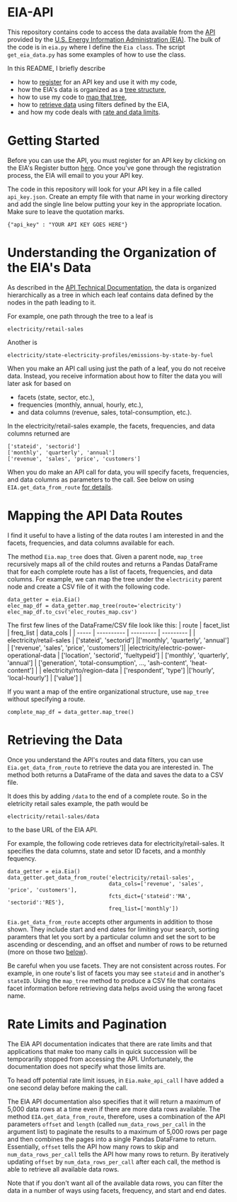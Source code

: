 # EIA-API

This repository contains code to access the data available from the [API](https://www.eia.gov/opendata/) provided by the [U.S. Energy Information Administration (EIA)](https://www.eia.gov/). The bulk of the code is in `eia.py` where I define the `Eia class`. The script `get_eia_data.py` has some examples of how to use the class.

In this README, I briefly describe
- how to [register](#getting-started) for an API key and use it with my code,
- how the EIA's data is organized as a [tree structure](#understanding-the-organization-of-the-eias-data),
- how to use my code to [map that tree](#mapping-the-api-data-routes),
- how to [retrieve data](#retrieving-the-data) using filters defined by the EIA,
- and how my code deals with [rate and data limits](#rate-limits-and-pagination).

# Getting Started
Before you can use the API, you must register for an API key by clicking on the EIA's Register button [here](https://www.eia.gov/opendata/). Once you've gone through the registration process, the EIA will email to you your API key.

The code in this repository will look for your API key in a file called `api_key.json`. Create an empty file with that name in your working directory and add the single line below putting your key in the appropriate location. Make sure to leave the quotation marks.
```
{"api_key" : "YOUR API KEY GOES HERE"}
```

# Understanding the Organization of the EIA's Data
As described in the [API Technical Documentation](https://www.eia.gov/opendata/documentation.php), the data is organized hierarchically as a tree in which each leaf contains data defined by the nodes in the path leading to it.

For example, one path through the tree to a leaf is
```
electricity/retail-sales
```
Another is
```
electricity/state-electricity-profiles/emissions-by-state-by-fuel
```

When you make an API call using just the path of a leaf, you do not receive data. Instead, you receive information about how to filter the data you will later ask for based on
- facets (state, sector, etc.), 
- frequencies (monthly, annual, hourly, etc.),
- and data columns (revenue, sales, total-consumption, etc.).

In the electricity/retail-sales example, the facets, frequencies, and data columns returned are
```
['stateid', 'sectorid']
['monthly', 'quarterly', 'annual']
['revenue', 'sales', 'price', 'customers']
```
When you do make an API call for data, you will specify facets, frequencies, and data columns as parameters to the call. See below on using `EIA.get_data_from_route` [for details](#retrieving-the-data).

# Mapping the API Data Routes
I find it useful to have a listing of the data routes I am interested in and the facets, frequencies, and data columns available for each.

The method `Eia.map_tree` does that. Given a parent node, `map_tree` recursively maps all of the child routes and returns a Pandas DataFrame that for each complete route has a list of facets, frequencies, and data columns. For example, we can map the tree under the `electricity` parent node and create a CSV file of it with the following code.
```
data_getter = eia.Eia()
elec_map_df = data_getter.map_tree(route='electricity')
elec_map_df.to_csv('elec_routes_map.csv')
```
The first few lines of the DataFrame/CSV file look like this:
| route | facet_list | freq_list | data_cols |
| ----- | ---------- | --------- | --------- |
| electricity/retail-sales | ['stateid', 'sectorid'] |['monthly', 'quarterly', 'annual'] | ['revenue', 'sales', 'price', 'customers']|
|electricity/electric-power-operational-data | ['location', 'sectorid', 'fueltypeid'] | ['monthly', 'quarterly', 'annual'] | ['generation', 'total-consumption', ..., 'ash-content', 'heat-content'] |
| electricity/rto/region-data | ['respondent', 'type'] |['hourly', 'local-hourly'] | ['value'] |

If you want a map of the entire organizational structure, use `map_tree` without specifying a route.
```
complete_map_df = data_getter.map_tree()
```

# Retrieving the Data
Once you understand the API's routes and data filters, you can use `Eia.get_data_from_route` to retrieve the data you are interested in. The method both returns a DataFrame of the data and saves the data to a CSV file.

It does this by adding `/data` to the end of a complete route. So in the eletricity retail sales example, the path would be
```
electricity/retail-sales/data
```
to the base URL of the EIA API.

For example, the following code retrieves data for electricity/retail-sales. It specifies the data columns, state and setor ID facets, and a monthly fequency.
```
data_getter = eia.Eia()
data_getter.get_data_from_route('electricity/retail-sales',
                                data_cols=['revenue', 'sales', 'price', 'customers'],
                                fcts_dict={'stateid':'MA', 'sectorid':'RES'},
                                freq_list=['monthly'])
```

`Eia.get_data_from_route` accepts other arguments in addition to those shown. They include start and end dates for limiting your search, sorting paramters that let you sort by a particular column and set the sort to be ascending or descending, and an offset and number of rows to be returned (more on those two [below](#rate-limits-and-pagination)).

Be careful when you use facets. They are not consistent across routes. For example, in one route's list of facets you may see `stateid` and in another's `stateID`. Using the `map_tree` method to produce a CSV file that contains facet information before retrieving data helps avoid using the wrong facet name.

# Rate Limits and Pagination
The EIA API documentation indicates that there are rate limits and that applications that make too many calls in quick succession will be temporarilly stopped from accessing the API. Unfortunately, the documentation does not specify what those limits are.

To head off potential rate limit issues, in `Eia.make_api_call` I have added a one second delay before making the call.

The EIA API documentation also specifies that it will return a maximum of 5,000 data rows at a time even if there are more data rows available. The method `EIA.get_data_from_route`, therefore, uses a combination of the API parameters `offset` and `length` (called `num_data_rows_per_call` in the argument list) to paginate the results to a maximum of 5,000 rows per page and then combines the pages into a single Pandas DataFrame to return. Essentially, `offset` tells the API how many rows to skip and `num_data_rows_per_call` tells the API how many rows to return. By iteratively updating `offset` by `num_data_rows_per_call` after each call, the method is able to retrieve all available data rows.

Note that if you don't want all of the available data rows, you can filter the data in a number of ways using facets, frequency, and start and end dates.

